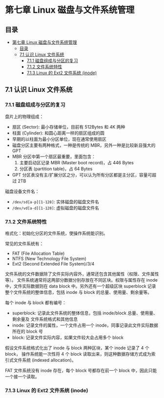 # 第七章 Linux 磁盘与文件系统管理

## 目录

- [第七章 Linux 磁盘与文件系统管理](#第七章-linux-磁盘与文件系统管理)
  - [目录](#目录)
  - [7.1 认识 Linux 文件系统](#71-认识-linux-文件系统)
    - [7.1.1 磁盘组成与分区的复习](#711-磁盘组成与分区的复习)
    - [7.1.2 文件系统特性](#712-文件系统特性)
    - [7.1.3 Linux 的 Ext2 文件系统 (inode)](#713-linux-的-ext2-文件系统-inode)

## 7.1 认识 Linux 文件系统

### 7.1.1 磁盘组成与分区的复习

盘片上的物理组成：

- 扇区 (Sector): 最小存储单位，目前有 512Bytes 和 4K 两种
- 柱面 (Cylinder): 和圆心距离一样的扇区组成的圆
- 早期的以柱面为最小分区单位，现在通常使用扇区
- 磁盘分区主要有两种格式，一种是传统的 MBR，另外一种是比较新且强大的 GPT
- MBR 分区中第一个扇区最重要，里面包含：
  1. 主要启动区记录 MBR (Master boot record)，占 446 Bytes
  2. 分区表 (partition table)，占 64 Bytes
- GPT 分区表没有主/扩展分区之分，可以认为所有分区都是主分区，容量可超过 2TB

磁盘设备文件名：

- `/dev/sd[a-p][1-128]`: 实体磁盘的磁盘文件名
- `/dev/vd[a-d][1-128]`: 虚拟磁盘的磁盘文件名

### 7.1.2 文件系统特性

格式化：初始化分区的文件系统，使操作系统能识别。

常见的文件系统有：

- FAT (File Allocation Table)
- NTFS (New Technology File System)
- Ext2 (Second Extended File System)/3/4

文件系统的文件数据除了文件实际内容外，通常还包含其他属性（权限、文件属性等）。
文件系统通常将这两部分数据分别存放在不同区块。权限与属性存在 inode 中，文件实际数据则在 data
block 中。另外还有一个超级区块 superblock 记录整个文件系统的整体信息，包括 inode 与 block
的总量、使用量、剩余量等。

每个 inode 与 block 都有编号：

- superblock: 记录此文件系统的整体信息，包括 inode/block 总量、使用量、剩余量及
  文件系统格式和其他信息
- inode: 记录文件的属性，一个文件占用一个 inode，同事记录此文件实际数据所在的 block 号
- block: 记录文件实际内容，如果文件较大会占用多个 block

假设文件系统格式化出了 inode 与 block 两种区块，某个 inode 记录了 4 个 block，
操作系统能一次性将 4 个 block 读取出来，则这种数据存储方式成为索引式文件系统
(indexed allocation)。

FAT 文件系统没有 inode 存在，每个 block 号都存在前一个 block 中，因此只能一个接一个读取。

### 7.1.3 Linux 的 Ext2 文件系统 (inode)
